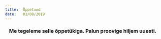```yaml
---
title:  Õppetund
date:   01/08/2019
---
```


### <center>Me tegeleme selle õppetükiga. Palun proovige hiljem uuesti.</center>